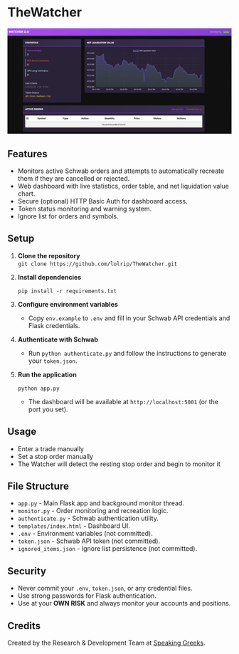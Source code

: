 # TheWatcher

<!-- Including dashboard screenshot here for quick visual context; helps users understand the UI before reading features -->
![Dashboard Screenshot](dash.png)

## Features

- Monitors active Schwab orders and attempts to automatically recreate them if they are cancelled or rejected.
- Web dashboard with live statistics, order table, and net liquidation value chart.
- Secure (optional) HTTP Basic Auth for dashboard access.
- Token status monitoring and warning system.
- Ignore list for orders and symbols.

## Setup

1. **Clone the repository**  
   `git clone https://github.com/lolrip/TheWatcher.git`

2. **Install dependencies**  
   ```
   pip install -r requirements.txt
   ```

3. **Configure environment variables**  
   - Copy `env.example` to `.env` and fill in your Schwab API credentials and Flask credentials.

4. **Authenticate with Schwab**  
   - Run `python authenticate.py` and follow the instructions to generate your `token.json`.

5. **Run the application**  
   ```
   python app.py
   ```
   - The dashboard will be available at `http://localhost:5001` (or the port you set).

## Usage
- Enter a trade manually
- Set a stop order manually
- The Watcher will detect the resting stop order and begin to monitor it

## File Structure

- `app.py` - Main Flask app and background monitor thread.
- `monitor.py` - Order monitoring and recreation logic.
- `authenticate.py` - Schwab authentication utility.
- `templates/index.html` - Dashboard UI.
- `.env` - Environment variables (not committed).
- `token.json` - Schwab API token (not committed).
- `ignored_items.json` - Ignore list persistence (not committed).

## Security

- Never commit your `.env`, `token.json`, or any credential files.
- Use strong passwords for Flask authentication.
- Use at your **OWN RISK** and always monitor your accounts and positions.

## Credits

Created by the Research & Development Team at [Speaking Greeks](https://speakinggreeks.com).

